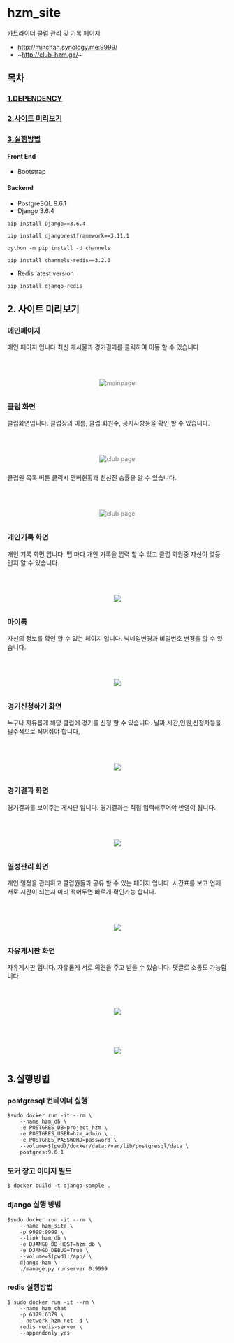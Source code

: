 # hzm_site
카트라이더 클럽 관리 및 기록 페이지
+ http://minchan.synology.me:9999/
+ ~http://club-hzm.ga/~

## 목차

### [1.DEPENDENCY](#dependency)
### [2.사이트 미리보기](#사이트-미리보기)
### [3.실행방법](#실행방법)

#### Front End
 + Bootstrap

#### Backend
 + PostgreSQL 9.6.1
 + Django 3.6.4
 ```
pip install Django==3.6.4
 ```
 ```
pip install djangorestframework==3.11.1
 ```
 ```
python -m pip install -U channels
 ```
```
pip install channels-redis==3.2.0
```
 + Redis latest version
```
pip install django-redis
```

## 2. 사이트 미리보기
### 메인페이지
메인 페이지 입니다 최신 게시물과 경기결과를 클릭하여 이동 할 수 있습니다.
<p align="center" style="color:gray">
  <img style="margin:50px 0 10px 0; width:50% height:50%" src="https://user-images.githubusercontent.com/38625842/109582315-48d5e480-7b41-11eb-8766-5b76bf012ff8.png" alt="mainpage" />
</p> 


### 클럽 화면
클럽화면입니다. 
클럽장의 이름, 클럽 회원수, 공지사항등을 확인 할 수 있습니다.
<p align="center" style="color:gray">
  <img style="margin:50px 0 10px 0" src="https://user-images.githubusercontent.com/38625842/109582460-8f2b4380-7b41-11eb-9fdc-202a09534f69.png" alt="club page" />
</p> 

클럽원 목록 버튼 클릭시 멤버현황과 친선전 승률을 알 수 있습니다.
<p align="center" style="color:gray">
  <img style="margin:50px 0 10px 0" src="https://user-images.githubusercontent.com/38625842/109585721-5f7f3a00-7b47-11eb-9d4e-b4699ee485e0.png" alt="club page" />
</p> 




### 개인기록 화면
개인 기록 화면 입니다.
맵 마다 개인 기록을 입력 할 수 있고 클럽 회원중 자신이 몇등 인지 알 수 있습니다.
<p align="center" style="color:gray">
  <img style="margin:50px 0 10px 0" src="https://user-images.githubusercontent.com/38625842/109582580-beda4b80-7b41-11eb-8fbe-8e98d954b15a.png"/>
</p>

### 마이룸
자신의 정보를 확인 할 수 있는 페이지 입니다.
닉네임변경과 비밀번호 변경을 할 수 있습니다.
<p align="center" style="color:gray">
  <img style="margin:50px 0 10px 0" src="https://user-images.githubusercontent.com/38625842/109583042-9868e000-7b42-11eb-8f4f-ca99a790a60f.png"/>
</p>

### 경기신청하기 화면
누구나 자유롭게 해당 클럽에 경기를 신청 할 수 있습니다.
날짜,시간,인원,신청자등을 필수적으로 적어줘야 합니다,
<p align="center" style="color:gray">
  <img style="margin:50px 0 10px 0" src="https://user-images.githubusercontent.com/38625842/109583171-cf3ef600-7b42-11eb-89a6-4dc4f9542e3f.png"/>
</p>



### 경기결과 화면
경기결과를 보여주는 게시판 입니다.
경기결과는 직접 입력해주어야 반영이 됩니다.
<p align="center" style="color:gray">
  <img style="margin:50px 0 10px 0" src="https://user-images.githubusercontent.com/38625842/109583215-e251c600-7b42-11eb-8a76-e7c237e666e5.png"/>
</p>


### 일정관리 화면
개인 일정을 관리하고 클럽원들과 공유 할 수 있는 페이지 입니다.
시간표를 보고 언제 서로 시간이 되는지 미리 적어두면 빠르게 확인가능 합니다.
<p align="center" style="color:gray">
  <img style="margin:50px 0 10px 0" src="https://user-images.githubusercontent.com/38625842/109583534-6441ef00-7b43-11eb-9d5f-1d4ca1f7c0df.png"/>
</p>


### 자유게시판 화면
자유게시판 입니다.
자유롭게 서로 의견을 주고 받을 수 있습니다. 댓글로 소통도 가능합니다.
<p align="center" style="color:gray">
  <img style="margin:50px 0 10px 0" src="hhttps://user-images.githubusercontent.com/38625842/109583624-8471ae00-7b43-11eb-984f-6a3ff779cdb3.png"/>
</p>
<p align="center" style="color:gray">
  <img style="margin:50px 0 10px 0" src="https://user-images.githubusercontent.com/38625842/109583672-9b180500-7b43-11eb-81f0-3f7a6eaf5ded.png"/>
</p>



## 3.실행방법
### postgresql 컨테이너 실행
```
$sudo docker run -it --rm \
    --name hzm_db \
    -e POSTGRES_DB=project_hzm \
    -e POSTGRES_USER=hzm_admin \
    -e POSTGRES_PASSWORD=password \
    --volume=$(pwd)/docker/data:/var/lib/postgresql/data \
    postgres:9.6.1
 ```

### 도커 장고 이미지 빌드 
```
$ docker build -t django-sample .
```

### django 실행 방법 
```
$sudo docker run -it --rm \
    --name hzm_site \
    -p 9999:9999 \
    --link hzm_db \
    -e DJANGO_DB_HOST=hzm_db \
    -e DJANGO_DEBUG=True \
    --volume=$(pwd):/app/ \
    django-hzm \
    ./manage.py runserver 0:9999
```
### redis 실행방법
```
$ sudo docker run -it --rm \
    --name hzm_chat
    -p 6379:6379 \
    --network hzm-net -d \
    redis redis-server \
    --appendonly yes
```
